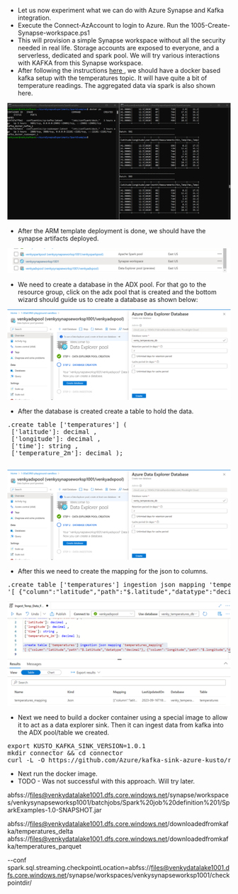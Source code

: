 * Let us now experiment what we can do with Azure Synapse and Kafka integration. 
* Execute the Connect-AzAccount to login to Azure. Run the 1005-Create-Synapse-workspace.ps1
* This will provision a simple Synapse workspace without all the security needed in real life. Storage accounts are exposed to everyone, and a serverless, dedicated and spark pool. We will try various interactions with KAFKA from this Synapse workspace. 
* After following the instructions <a href="./Kafka_on_Azure_VM.md"> here </a>, we should have a docker based kafka setup with the temperatures topic. It will have quite a bit of temperature readings. The aggregated data via spark is also shown here.
<img src="../images/docker_with_kafka_messages.png" />

* After the ARM template deployment is done, we should have the synapse artifacts deployed.
<img src="../images/synapse_setup_via_arm.png" />

* We need to create a database in the ADX pool. For that go to the resource group, click on the adx pool that is created and the bottom wizard should guide us to create a database as shown below:
<img src="../images/adx_database_create.png" />

* After the database is created create a table to hold the data.
<pre>
.create table ['temperatures'] (
 ['latitude']: decimal ,
 ['longitude']: decimal , 
 ['time']: string ,
 ['temperature_2m']: decimal );
 </pre>

<img src="../images/adx_database_create.png" />

* After this we need to create the mapping for the json to columns.
<pre>
.create table ['temperatures'] ingestion json mapping 'temperatures_mapping' 
'[ {"column":"latitude","path":"$.latitude","datatype":"decimal"}, {"column":"longitude","path":"$.longitude","datatype":"decimal"}, {"column":"time","path":"$.time","datatype":"string"}, {"column":"temperature_2m","path":"$.temperature_2m","datatype":"decimal"}]';
</pre>

<img src="../images/adx_mapping_create.png" />

* Next we need to build a docker container using a special image to allow it to act as a data explorer sink. Then it can ingest data from kafka into the ADX pool/table we created.

<pre>
export KUSTO_KAFKA_SINK_VERSION=1.0.1
mkdir connector && cd connector
curl -L -O https://github.com/Azure/kafka-sink-azure-kusto/releases/download/v$KUSTO_KAFKA_SINK_VERSION/kafka-sink-azure-kusto-$KUSTO_KAFKA_SINK_VERSION-jar-with-dependencies.jar
</pre>

* Next run the docker image.
* TODO - Was not successful with this approach. Will try later.


abfss://files@venkydatalake1001.dfs.core.windows.net/synapse/workspaces/venkysynapseworksp1001/batchjobs/Spark%20job%20definition%201/SparkExamples-1.0-SNAPSHOT.jar

abfss://files@venkydatalake1001.dfs.core.windows.net/downloadedfromkafka/temperatures_delta
abfss://files@venkydatalake1001.dfs.core.windows.net/downloadedfromkafka/temperatures_parquet


--conf spark.sql.streaming.checkpointLocation=abfss://files@venkydatalake1001.dfs.core.windows.net/synapse/workspaces/venkysynapseworksp1001/checkpointdir/